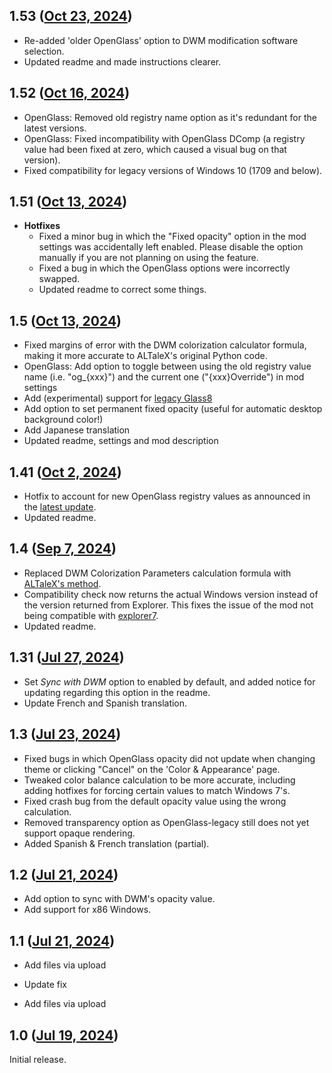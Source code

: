 ## 1.53 ([Oct 23, 2024](https://github.com/ramensoftware/windhawk-mods/blob/0bf9b7f52bcb88beaf0efa0e464fa4e53863d032/mods/accent-color-sync.wh.cpp))

* Re-added 'older OpenGlass' option to DWM modification software selection.
* Updated readme and made instructions clearer.

## 1.52 ([Oct 16, 2024](https://github.com/ramensoftware/windhawk-mods/blob/eb6dedd8df15020401723ccc9e1a82ed0246c9ce/mods/accent-color-sync.wh.cpp))

* OpenGlass: Removed old registry name option as it's redundant for the latest versions.
* OpenGlass: Fixed incompatibility with OpenGlass DComp (a registry value had been fixed at zero, which caused a visual bug on that version).
* Fixed compatibility for legacy versions of Windows 10 (1709 and below).

## 1.51 ([Oct 13, 2024](https://github.com/ramensoftware/windhawk-mods/blob/b4fd17a79d7d27a688c194d2e85d2df6da981df4/mods/accent-color-sync.wh.cpp))

* **Hotfixes**
  * Fixed a minor bug in which the "Fixed opacity" option in the mod settings was accidentally left enabled. Please disable the option manually if you are not planning on using the feature.
  * Fixed a bug in which the OpenGlass options were incorrectly swapped.
  * Updated readme to correct some things.

## 1.5 ([Oct 13, 2024](https://github.com/ramensoftware/windhawk-mods/blob/b788c556e80d06c9ae315e53830396ff92ee1d59/mods/accent-color-sync.wh.cpp))

* Fixed margins of error with the DWM colorization calculator formula, making it more accurate to ALTaleX's original Python code.
* OpenGlass: Add option to toggle between using the old registry value name (i.e. "og_{xxx}") and the current one ("{xxx}Override") in mod settings
* Add (experimental) support for [legacy Glass8](https://archive.org/details/full-glass8-archive)
* Add option to set permanent fixed opacity (useful for automatic desktop background color!)
* Add Japanese translation
* Updated readme, settings and mod description

## 1.41 ([Oct 2, 2024](https://github.com/ramensoftware/windhawk-mods/blob/4ab0994ab79cb76e217a4b658639f98875959b4a/mods/accent-color-sync.wh.cpp))

* Hotfix to account for new OpenGlass registry values as announced in the [latest update](https://github.com/ALTaleX531/OpenGlass/releases/tag/v1.2-legacy).
* Updated readme.

## 1.4 ([Sep 7, 2024](https://github.com/ramensoftware/windhawk-mods/blob/7292f722244cd19dc93c4438270bcc600b4bf2ec/mods/accent-color-sync.wh.cpp))

* Replaced DWM Colorization Parameters calculation formula with [ALTaleX's method](https://github.com/ALTaleX531/dwm_colorization_calculator).
* Compatibility check now returns the actual Windows version instead of the version returned from Explorer. This fixes the issue of the mod not being compatible with [explorer7](https://github.com/Erizur/explorer7-releases/).
* Updated readme.

## 1.31 ([Jul 27, 2024](https://github.com/ramensoftware/windhawk-mods/blob/940c28ba0fb4ccebb782988516dd6bb5a7f23de0/mods/accent-color-sync.wh.cpp))

* Set *Sync with DWM* option to enabled by default, and added notice for updating regarding this option in the readme.
* Update French and Spanish translation.

## 1.3 ([Jul 23, 2024](https://github.com/ramensoftware/windhawk-mods/blob/7c4df7d217e3e09907079ed0d5a13df0cf64d5f0/mods/accent-color-sync.wh.cpp))

* Fixed bugs in which OpenGlass opacity did not update when changing theme or clicking "Cancel" on the 'Color & Appearance' page.
* Tweaked color balance calculation to be more accurate, including adding hotfixes for forcing certain values to match Windows 7's.
* Fixed crash bug from the default opacity value using the wrong calculation.
* Removed transparency option as OpenGlass-legacy still does not yet support opaque rendering.
* Added Spanish & French translation (partial).

## 1.2 ([Jul 21, 2024](https://github.com/ramensoftware/windhawk-mods/blob/120bd157b2a8eb1c99a1ebd8363686cbc40de906/mods/accent-color-sync.wh.cpp))

* Add option to sync with DWM's opacity value.
* Add support for x86 Windows.

## 1.1 ([Jul 21, 2024](https://github.com/ramensoftware/windhawk-mods/blob/45b792a63461caa9ac8c5864b83fcf26d724e549/mods/accent-color-sync.wh.cpp))

* Add files via upload

* Update fix

* Add files via upload

## 1.0 ([Jul 19, 2024](https://github.com/ramensoftware/windhawk-mods/blob/7bc74ba3694b934452c45f010dda182d70c1e222/mods/accent-color-sync.wh.cpp))

Initial release.

